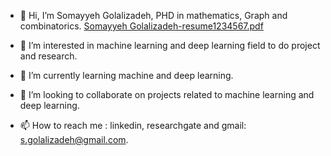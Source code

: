 - 👋 Hi, I’m Somayyeh Golalizadeh, PHD in mathematics, Graph and combinatorics. [Somayyeh Golalizadeh-resume1234567.pdf](https://github.com/Somitala/Somitala/files/9402589/Somayyeh.Golalizadeh-resume1234567.pdf)

- 👀 I’m interested in machine learning and deep learning field to do project and research.
- 🌱 I’m currently learning machine and deep learning.
- 💞️ I’m looking to collaborate on projects related to machine learning and deep learning.
- 📫 How to reach me : linkedin, researchgate and gmail: s.golalizadeh@gmail.com.

<!---
/Somayyeh is a ✨ special ✨ repository because its `README.md` (this file) appears on your GitHub profile.
You can click the Preview link to take a look at your changes.
--->
